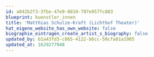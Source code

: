 ```yaml
---
id: a042b2f3-3fbe-47e9-8010-707e957fc883
blueprint: kuenstler_innen
title: 'Matthias Schulze-Kraft (Lichthof Theater)'
hat_eigene_website_has_own_website: false
biographie_eintragen_create_artist_s_biography: false
updated_by: b1a43fd3-c865-4122-b6cc-50cfa81a1985
updated_at: 1629277948
---
```

